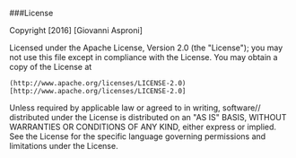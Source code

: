 ###License

Copyright [2016] [Giovanni Asproni]

Licensed under the Apache License, Version 2.0 (the "License");
you may not use this file except in compliance with the License.
You may obtain a copy of the License at

    (http://www.apache.org/licenses/LICENSE-2.0)[http://www.apache.org/licenses/LICENSE-2.0]

Unless required by applicable law or agreed to in writing, software//
distributed under the License is distributed on an "AS IS" BASIS,
WITHOUT WARRANTIES OR CONDITIONS OF ANY KIND, either express or implied.
See the License for the specific language governing permissions and
limitations under the License.